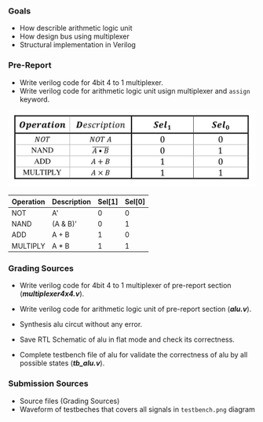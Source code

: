 ### Goals

- How describle arithmetic logic unit 
- How design bus using multiplexer
- Structural implementation in Verilog

### Pre-Report
* Write verilog code for 4bit 4 to 1 multiplexer.
* Write verilog code for arithmetic logic unit usign multiplexer and `assign` keyword.

![ADDSUB](./Result/alu.png)

| Operation | Description | Sel[1] | Sel[0] |
|-----------|-------------|--------|--------| 
|    NOT    |      A'     |    0   |    0   |
|    NAND   |   (A & B)'  |    0   |    1   |
|    ADD    |    A + B    |    1   |    0   |
|  MULTIPLY |    A * B    |    1   |    1   |

### Grading Sources

* Write verilog code for 4bit 4 to 1 multiplexer of pre-report section (***multiplexer4x4.v***).

* Write verilog code for arithmetic logic unit of pre-report section (***alu.v***).

* Synthesis alu circut without any error.

* Save RTL Schematic of alu in flat mode and check its correctness.

* Complete testbench file of alu for validate the correctness of alu by all possible states (***tb_alu.v***).

### Submission Sources
* Source files (Grading Sources)
* Waveform of testbeches that covers all signals in `testbench.png` diagram

